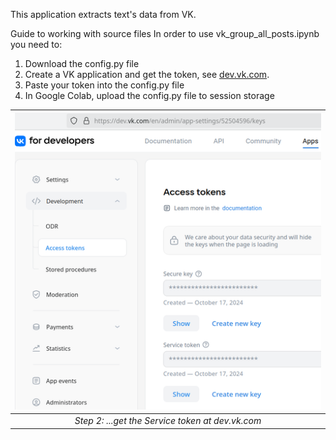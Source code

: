 This application extracts text's data from VK. 

Guide to working with source files
In order to use vk_group_all_posts.ipynb you need to:
1. Download the config.py file
2. Create a VK application and get the token, see [dev.vk.com](https://dev.vk.com). 
3. Paste your token into the config.py file 
4. In Google Colab, upload the config.py file to session storage

| ![space-1.jpg](../../images/vk4developers_access_token_2024.png) | 
|:--:| 
| *Step 2: ...get the *Service token* at dev.vk.com* |
